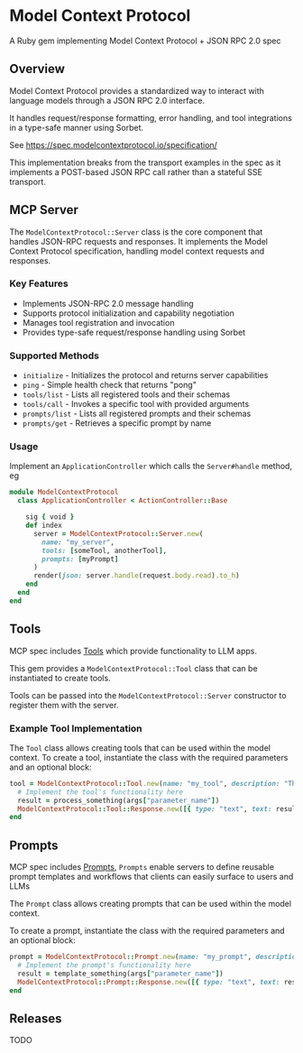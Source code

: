 # Model Context Protocol

A Ruby gem implementing Model Context Protocol + JSON RPC 2.0 spec

## Overview

Model Context Protocol provides a standardized way to interact with language models through a JSON RPC 2.0 interface.

It handles request/response formatting, error handling, and tool integrations in a type-safe manner using Sorbet.

See https://spec.modelcontextprotocol.io/specification/

This implementation breaks from the transport examples in the spec as it implements a POST-based JSON RPC call rather
than a stateful SSE transport.

## MCP Server

The `ModelContextProtocol::Server` class is the core component that handles JSON-RPC requests and responses.
It implements the Model Context Protocol specification, handling model context requests and responses.

### Key Features

- Implements JSON-RPC 2.0 message handling
- Supports protocol initialization and capability negotiation
- Manages tool registration and invocation
- Provides type-safe request/response handling using Sorbet

### Supported Methods

- `initialize` - Initializes the protocol and returns server capabilities
- `ping` - Simple health check that returns "pong"
- `tools/list` - Lists all registered tools and their schemas
- `tools/call` - Invokes a specific tool with provided arguments
- `prompts/list` - Lists all registered prompts and their schemas
- `prompts/get` - Retrieves a specific prompt by name

### Usage

Implement an `ApplicationController` which calls the `Server#handle` method, eg

```ruby
module ModelContextProtocol
  class ApplicationController < ActionController::Base

    sig { void }
    def index
      server = ModelContextProtocol::Server.new(
        name: "my_server",
        tools: [someTool, anotherTool],
        prompts: [myPrompt]
      )
      render(json: server.handle(request.body.read).to_h)
    end
  end
end
```

## Tools

MCP spec includes [Tools](https://modelcontextprotocol.io/docs/concepts/tools) which provide functionality to LLM apps.

This gem provides a `ModelContextProtocol::Tool` class that can be instantiated to create tools.

Tools can be passed into the `ModelContextProtocol::Server` constructor to register them with the server.

### Example Tool Implementation

The `Tool` class allows creating tools that can be used within the model context.
To create a tool, instantiate the class with the required parameters and an optional block:

```ruby
tool = ModelContextProtocol::Tool.new(name: "my_tool", description: "This tool performs specific functionality...") do |args|
  # Implement the tool's functionality here
  result = process_something(args["parameter_name"])
  ModelContextProtocol::Tool::Response.new([{ type: "text", text: result }], false )
end
```

## Prompts

MCP spec includes
[Prompts](https://modelcontextprotocol.io/docs/concepts/prompts), `Prompts` enable servers to define reusable prompt
templates and workflows that clients can easily surface to users and LLMs

The `Prompt` class allows creating prompts that can be used within the model context.

To create a prompt, instantiate the class with the required parameters and an optional block:

```ruby
prompt = ModelContextProtocol::Prompt.new(name: "my_prompt", description: "This prompt performs specific functionality...") do |args|
  # Implement the prompt's functionality here
  result = template_something(args["parameter_name"])
  ModelContextProtocol::Prompt::Response.new([{ type: "text", text: result }], false )
end
```




## Releases

TODO
